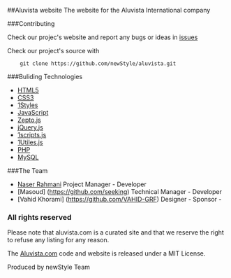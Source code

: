 ##Aluvista website
The website for the Aluvista International company


###Contributing

 Check our projec's website and report any bugs or ideas in [issues](https://github.com/newStyle/aluvista/issues)

 Check our project's source with
```
    git clone https://github.com/newStyle/aluvista.git
```


###Buliding Technologies
* [HTML5](http://ali.md/wiki/html5)
* [CSS3](http://ali.md/css3ref)
* [1Styles](http://ali.md/1styles)
* [JavaScript](http://ali.md/wiki/javascript)
* [Zepto.js](http://ali.md/zepto.js)
* [jQuery.js](http://ali.md/jquery.js)
* [1scripts.js](http://ali.md/1scripts.js)
* [1Utiles.js](http://ali.md/1utiles.js)
* [PHP](http://ali.md/php)
* [MySQL](http://ali.md/wiki/mysql)


###The Team
* [Naser Rahmani](https://github.com/naserr) Project Manager - Developer
* [Masoud]       (https://github.com/seeking) Technical Manager - Developer
* [Vahid Khorami]       (https://github.com/VAHID-GRF) Designer - Sponsor                                                        - 

### All rights reserved ###
Please note that aluvista.com is a curated site and that we reserve the right to refuse any listing for any reason.

The [Aluvista.com](http://www.aluvista.com) code and website is released under a MIT License.

Produced by newStyle Team
